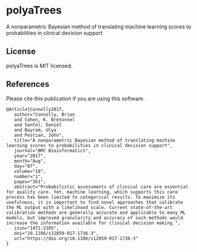 # polyaTrees

A nonparametric Bayesian method of translating machine learning scores to probabilities in clinical decision support

## License

polyaTrees is MIT licensed.

## References

Please cite this publication if you are using this software.

```
@Article{Connolly2017,
   author="Connolly, Brian
   and Cohen, K. Bretonnel
   and Santel, Daniel
   and Bayram, Ulya
   and Pestian, John",
   title="A nonparametric Bayesian method of translating machine learning scores to probabilities in clinical decision support",
   journal="BMC Bioinformatics",
   year="2017",
   month="Aug",
   day="07",
   volume="18",
   number="1",
   pages="361",
   abstract="Probabilistic assessments of clinical care are essential for quality care. Yet, machine learning, which supports this care process has been limited to categorical results. To maximize its usefulness, it is important to find novel approaches that calibrate the ML output with a likelihood scale. Current state-of-the-art calibration methods are generally accurate and applicable to many ML models, but improved granularity and accuracy of such methods would increase the information available for clinical decision making.",
   issn="1471-2105",
   doi="10.1186/s12859-017-1736-3",
   url="https://doi.org/10.1186/s12859-017-1736-3"
}
```
